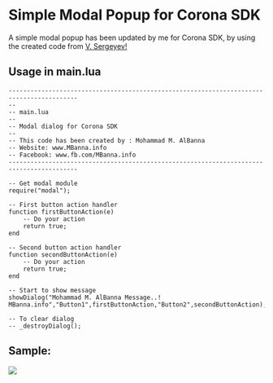 # Simple Modal Popup for Corona SDK
A simple modal popup has been updated by me for Corona SDK, by using the created code from [V. Sergeyev!](https://gist.github.com/vsergeyev/1911129)

## Usage in main.lua
```
-----------------------------------------------------------------------------------------
--
-- main.lua
-- 
-- Modal dialog for Corona SDK
--
-- This code has been created by : Mohammad M. AlBanna
-- Website: www.MBanna.info
-- Facebook: www.fb.com/MBanna.info
-----------------------------------------------------------------------------------------

-- Get modal module
require("modal");

-- First button action handler
function firstButtonAction(e)
	-- Do your action
	return true;
end

-- Second button action handler
function secondButtonAction(e)
	-- Do your action
	return true;
end

-- Start to show message
showDialog("Mohammad M. AlBanna Message..! MBanna.info","Button1",firstButtonAction,"Button2",secondButtonAction);

-- To clear dialog
-- _destroyDialog();
```

## Sample:
![](http://i.imgur.com/jzf1RLw.png)
